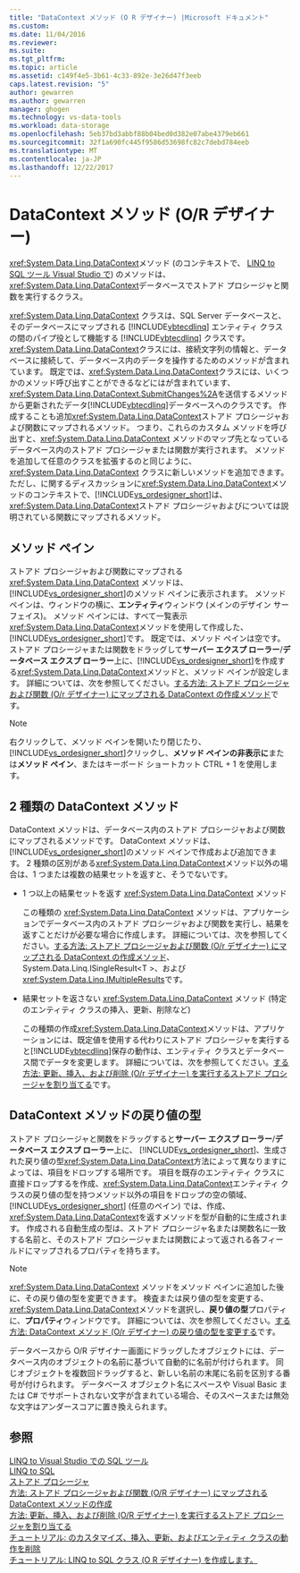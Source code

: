 ```yaml
---
title: "DataContext メソッド (O R デザイナー) |Microsoft ドキュメント"
ms.custom: 
ms.date: 11/04/2016
ms.reviewer: 
ms.suite: 
ms.tgt_pltfrm: 
ms.topic: article
ms.assetid: c149f4e5-3b61-4c33-892e-3e26d47f3eeb
caps.latest.revision: "5"
author: gewarren
ms.author: gewarren
manager: ghogen
ms.technology: vs-data-tools
ms.workload: data-storage
ms.openlocfilehash: 5eb37bd3abbf88b04bed0d382e07abe4379eb661
ms.sourcegitcommit: 32f1a690fc445f9586d53698fc82c7debd784eeb
ms.translationtype: MT
ms.contentlocale: ja-JP
ms.lasthandoff: 12/22/2017
---
```

# <a name="datacontext-methods-or-designer"></a>DataContext メソッド (O/R デザイナー)
<xref:System.Data.Linq.DataContext>メソッド (のコンテキストで、 [LINQ to SQL ツール Visual Studio で](../data-tools/linq-to-sql-tools-in-visual-studio2.md)) のメソッドは、<xref:System.Data.Linq.DataContext>データベースでストアド プロシージャと関数を実行するクラス。  
  
 <xref:System.Data.Linq.DataContext> クラスは、SQL Server データベースと、そのデータベースにマップされる [!INCLUDE[vbtecdlinq](../data-tools/includes/vbtecdlinq_md.md)] エンティティ クラスの間のパイプ役として機能する [!INCLUDE[vbtecdlinq](../data-tools/includes/vbtecdlinq_md.md)] クラスです。 <xref:System.Data.Linq.DataContext>クラスには、接続文字列の情報と、データベースに接続して、データベース内のデータを操作するためのメソッドが含まれています。 既定では、<xref:System.Data.Linq.DataContext>クラスには、いくつかのメソッド呼び出すことができるなどにはが含まれています、<xref:System.Data.Linq.DataContext.SubmitChanges%2A>を送信するメソッドから更新されたデータ[!INCLUDE[vbtecdlinq](../data-tools/includes/vbtecdlinq_md.md)]データベースへのクラスです。 作成することも追加<xref:System.Data.Linq.DataContext>ストアド プロシージャおよび関数にマップされるメソッド。 つまり、これらのカスタム メソッドを呼び出すと、<xref:System.Data.Linq.DataContext> メソッドのマップ先となっているデータベース内のストアド プロシージャまたは関数が実行されます。 メソッドを追加して任意のクラスを拡張するのと同じように、<xref:System.Data.Linq.DataContext> クラスに新しいメソッドを追加できます。 ただし、に関するディスカッションに<xref:System.Data.Linq.DataContext>メソッドのコンテキストで、[!INCLUDE[vs_ordesigner_short](../data-tools/includes/vs_ordesigner_short_md.md)]は、<xref:System.Data.Linq.DataContext>ストアド プロシージャおよびについては説明されている関数にマップされるメソッド。  
  
## <a name="methods-pane"></a>メソッド ペイン  
 ストアド プロシージャおよび関数にマップされる <xref:System.Data.Linq.DataContext> メソッドは、[!INCLUDE[vs_ordesigner_short](../data-tools/includes/vs_ordesigner_short_md.md)]のメソッド ペインに表示されます。 メソッド ペインは、ウィンドウの横に、**エンティティ**ウィンドウ (メインのデザイン サーフェイス)。 メソッド ペインには、すべて一覧表示<xref:System.Data.Linq.DataContext>メソッドを使用して作成した、[!INCLUDE[vs_ordesigner_short](../data-tools/includes/vs_ordesigner_short_md.md)]です。 既定では、メソッド ペインは空です。ストアド プロシージャまたは関数をドラッグして**サーバー エクスプ ローラー**/**データベース エクスプ ローラー**上に、[!INCLUDE[vs_ordesigner_short](../data-tools/includes/vs_ordesigner_short_md.md)]を作成する<xref:System.Data.Linq.DataContext>メソッドと、メソッド ペインが設定します。 詳細については、次を参照してください。[する方法: ストアド プロシージャおよび関数 (O/r デザイナー) にマップされる DataContext の作成メソッド](../data-tools/how-to-create-datacontext-methods-mapped-to-stored-procedures-and-functions-o-r-designer.md)です。  
  
> [!NOTE]
>  右クリックして、メソッド ペインを開いたり閉じたり、[!INCLUDE[vs_ordesigner_short](../data-tools/includes/vs_ordesigner_short_md.md)]クリックし、**メソッド ペインの非表示に**または**メソッド ペイン**、またはキーボード ショートカット CTRL + 1 を使用します。  
  
## <a name="two-types-of-datacontext-methods"></a>2 種類の DataContext メソッド  
 DataContext メソッドは、データベース内のストアド プロシージャおよび関数にマップされるメソッドです。 DataContext メソッドは、[!INCLUDE[vs_ordesigner_short](../data-tools/includes/vs_ordesigner_short_md.md)]のメソッド ペインで作成および追加できます。 2 種類の区別がある<xref:System.Data.Linq.DataContext>メソッド以外の場合は、1 つまたは複数の結果セットを返すと、そうでないです。  
  
-   1 つ以上の結果セットを返す <xref:System.Data.Linq.DataContext> メソッド  
  
     この種類の <xref:System.Data.Linq.DataContext> メソッドは、アプリケーションでデータベース内のストアド プロシージャおよび関数を実行し、結果を返すことだけが必要な場合に作成します。 詳細については、次を参照してください。[する方法: ストアド プロシージャおよび関数 (O/r デザイナー) にマップされる DataContext の作成メソッド](../data-tools/how-to-create-datacontext-methods-mapped-to-stored-procedures-and-functions-o-r-designer.md)、System.Data.Linq.ISingleResult\<T >、および<xref:System.Data.Linq.IMultipleResults>です。  
  
-   結果セットを返さない <xref:System.Data.Linq.DataContext> メソッド (特定のエンティティ クラスの挿入、更新、削除など)  
  
     この種類の作成<xref:System.Data.Linq.DataContext>メソッドは、アプリケーションには、既定値を使用する代わりにストアド プロシージャを実行すると[!INCLUDE[vbtecdlinq](../data-tools/includes/vbtecdlinq_md.md)]保存の動作は、エンティティ クラスとデータベース間でデータを変更します。 詳細については、次を参照してください。[する方法: 更新、挿入、および削除 (O/r デザイナー) を実行するストアド プロシージャを割り当てる](../data-tools/how-to-assign-stored-procedures-to-perform-updates-inserts-and-deletes-o-r-designer.md)です。  
  
## <a name="return-types-of-datacontext-methods"></a>DataContext メソッドの戻り値の型  
 ストアド プロシージャと関数をドラッグすると**サーバー エクスプ ローラー**/**データベース エクスプ ローラー**上に、 [!INCLUDE[vs_ordesigner_short](../data-tools/includes/vs_ordesigner_short_md.md)]、生成された戻り値の型<xref:System.Data.Linq.DataContext>方法によって異なりますによっては、項目をドロップする場所です。 項目を既存のエンティティ クラスに直接ドロップするを作成、<xref:System.Data.Linq.DataContext>エンティティ クラスの戻り値の型を持つメソッド以外の項目をドロップの空の領域、 [!INCLUDE[vs_ordesigner_short](../data-tools/includes/vs_ordesigner_short_md.md)] (任意のペイン) では、作成、<xref:System.Data.Linq.DataContext>を返すメソッドを型が自動的に生成されます。 作成される自動生成の型は、ストアド プロシージャ名または関数名に一致する名前と、そのストアド プロシージャまたは関数によって返される各フィールドにマップされるプロパティを持ちます。  
  
> [!NOTE]
>  <xref:System.Data.Linq.DataContext> メソッドをメソッド ペインに追加した後に、その戻り値の型を変更できます。 検査または戻り値の型を変更する、<xref:System.Data.Linq.DataContext>メソッドを選択し、**戻り値の型**プロパティに、**プロパティ**ウィンドウです。 詳細については、次を参照してください。[する方法: DataContext メソッド (O/r デザイナー) の戻り値の型を変更する](../data-tools/how-to-change-the-return-type-of-a-datacontext-method-o-r-designer.md)です。  
  
 データベースから O/R デザイナー画面にドラッグしたオブジェクトには、データベース内のオブジェクトの名前に基づいて自動的に名前が付けられます。 同じオブジェクトを複数回ドラッグすると、新しい名前の末尾に名前を区別する番号が付けられます。 データベース オブジェクト名にスペースや Visual Basic または C# でサポートされない文字が含まれている場合、そのスペースまたは無効な文字はアンダースコアに置き換えられます。  
  
## <a name="see-also"></a>参照  
 [LINQ to Visual Studio での SQL ツール](../data-tools/linq-to-sql-tools-in-visual-studio2.md)   
 [LINQ to SQL](/dotnet/framework/data/adonet/sql/linq/index)   
 [ストアド プロシージャ](/dotnet/framework/data/adonet/sql/linq/stored-procedures)   
 [方法: ストアド プロシージャおよび関数 (O/R デザイナー) にマップされる DataContext メソッドの作成](../data-tools/how-to-create-datacontext-methods-mapped-to-stored-procedures-and-functions-o-r-designer.md)   
 [方法: 更新、挿入、および削除 (O/R デザイナー) を実行するストアド プロシージャを割り当てる](../data-tools/how-to-assign-stored-procedures-to-perform-updates-inserts-and-deletes-o-r-designer.md)   
 [チュートリアル: のカスタマイズ、挿入、更新、およびエンティティ クラスの動作を削除](../data-tools/walkthrough-customizing-the-insert-update-and-delete-behavior-of-entity-classes.md)   
 [チュートリアル: LINQ to SQL クラス (O R デザイナー) を作成します。](how-to-create-linq-to-sql-classes-mapped-to-tables-and-views-o-r-designer.md)
